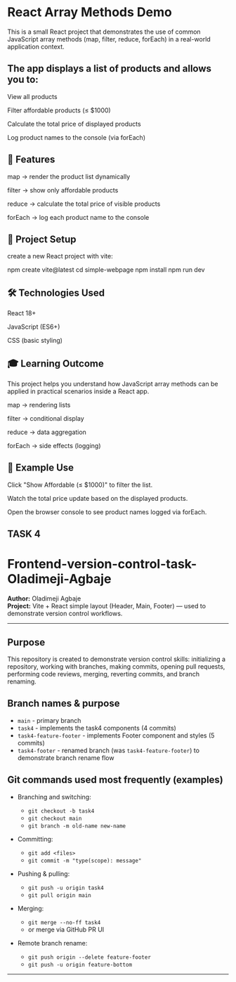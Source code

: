 # React Array Methods Demo

This is a small React project that demonstrates the use of common JavaScript array methods (map, filter, reduce, forEach) in a real-world application context.

## The app displays a list of products and allows you to:

View all products

Filter affordable products (≤ $1000)

Calculate the total price of displayed products

Log product names to the console (via forEach)

## 🚀 Features

map → render the product list dynamically

filter → show only affordable products

reduce → calculate the total price of visible products

forEach → log each product name to the console

## 📂 Project Setup

create a new React project with vite:

npm create vite@latest
cd simple-webpage
npm install
npm run dev

## 🛠️ Technologies Used

React 18+

JavaScript (ES6+)

CSS (basic styling)

## 🎓 Learning Outcome

This project helps you understand how JavaScript array methods can be applied in practical scenarios inside a React app.

map → rendering lists

filter → conditional display

reduce → data aggregation

forEach → side effects (logging)

## 📌 Example Use

Click "Show Affordable (≤ $1000)" to filter the list.

Watch the total price update based on the displayed products.

Open the browser console to see product names logged via forEach.

## TASK 4

# Frontend-version-control-task-Oladimeji-Agbaje

**Author:** Oladimeji Agbaje  
**Project:** Vite + React simple layout (Header, Main, Footer) — used to demonstrate version control workflows.

---

## Purpose

This repository is created to demonstrate version control skills: initializing a repository, working with branches, making commits, opening pull requests, performing code reviews, merging, reverting commits, and branch renaming.

## Branch names & purpose

- `main` - primary branch
- `task4` - implements the task4 components (4 commits)
- `task4-feature-footer` - implements Footer component and styles (5 commits)
- `task4-footer` - renamed branch (was `task4-feature-footer`) to demonstrate branch rename flow

## Git commands used most frequently (examples)

- Branching and switching:

  - `git checkout -b task4`
  - `git checkout main`
  - `git branch -m old-name new-name`

- Committing:

  - `git add <files>`
  - `git commit -m "type(scope): message"`

- Pushing & pulling:

  - `git push -u origin task4`
  - `git pull origin main`

- Merging:

  - `git merge --no-ff task4`
  - or merge via GitHub PR UI

- Remote branch rename:
  - `git push origin --delete feature-footer`
  - `git push -u origin feature-bottom`

---
